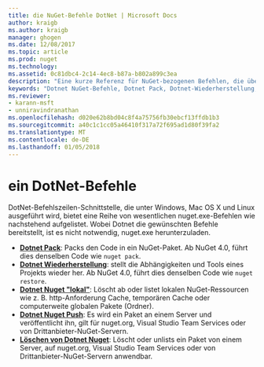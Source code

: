 ```yaml
---
title: die NuGet-Befehle DotNet | Microsoft Docs
author: kraigb
ms.author: kraigb
manager: ghogen
ms.date: 12/08/2017
ms.topic: article
ms.prod: nuget
ms.technology: 
ms.assetid: 0c81dbc4-2c14-4ec8-b87a-b802a899c3ea
description: "Eine kurze Referenz für NuGet-bezogenen Befehlen, die über die Befehlszeilenschnittstelle Dotnet."
keywords: "Dotnet NuGet-Befehle, Dotnet Pack, Dotnet-Wiederherstellung, Dotnet Nuget \"lokal\", Dotnet NuGet-Push, Dotnet NuGet-löschen"
ms.reviewer:
- karann-msft
- unniravindranathan
ms.openlocfilehash: d020e62b8bd04c8f4a75756fb30ebcf13ffdb1b3
ms.sourcegitcommit: a40c1c1cc05a46410f317a72f695ad1d80f39fa2
ms.translationtype: MT
ms.contentlocale: de-DE
ms.lasthandoff: 01/05/2018
---
```

# <a name="dotnet-commands"></a>ein DotNet-Befehle

DotNet-Befehlszeilen-Schnittstelle, die unter Windows, Mac OS X und Linux ausgeführt wird, bietet eine Reihe von wesentlichen nuget.exe-Befehlen wie nachstehend aufgelistet. Wobei Dotnet die gewünschten Befehle bereitstellt, ist es nicht notwendig, nuget.exe herunterzuladen.

- [**Dotnet Pack**](/dotnet/core/tools/dotnet-pack?tabs=netcore2x): Packs den Code in ein NuGet-Paket. Ab NuGet 4.0, führt dies denselben Code wie `nuget pack`.
- [**Dotnet Wiederherstellung**](/dotnet/core/tools/dotnet-restore?tabs=netcore2x): stellt die Abhängigkeiten und Tools eines Projekts wieder her. Ab NuGet 4.0, führt dies denselben Code wie `nuget restore`.
- [**Dotnet Nuget "lokal"**](/dotnet/core/tools/dotnet-nuget-locals): Löscht ab oder listet lokalen NuGet-Ressourcen wie z. B. http-Anforderung Cache, temporären Cache oder computerweite globalen Pakete (Ordner).
- [**Dotnet Nuget Push**](/dotnet/core/tools/dotnet-nuget-push): Es wird ein Paket an einem Server und veröffentlicht ihn, gilt für nuget.org, Visual Studio Team Services oder von Drittanbieter-NuGet-Servern.
- [**Löschen von Dotnet Nuget**](/dotnet/core/tools/dotnet-nuget-delete): Löscht oder unlists ein Paket von einem Server, auf nuget.org, Visual Studio Team Services oder von Drittanbieter-NuGet-Servern anwendbar.
